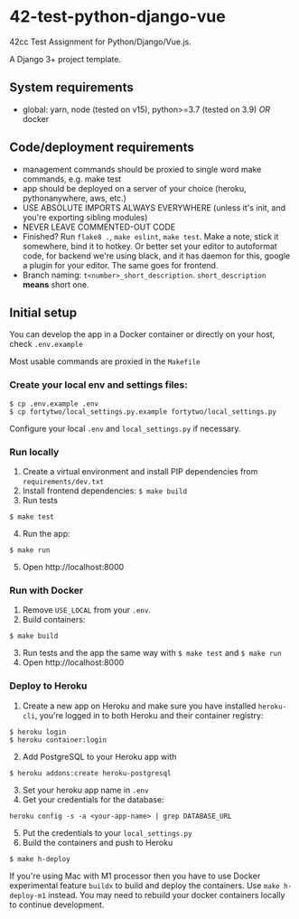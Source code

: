 # 42-test-python-django-vue

42cc Test Assignment for Python/Django/Vue.js.

A Django 3+ project template.

## System requirements

* global: yarn, node (tested on v15), python>=3.7 (tested on 3.9) *OR* docker

## Code/deployment requirements

* management commands should be proxied to single word make commands, e.g. make test
* app should be deployed on a server of your choice (heroku, pythonanywhere, aws, etc.)
* USE ABSOLUTE IMPORTS ALWAYS EVERYWHERE (unless it's init, and you're exporting sibling modules)
* NEVER LEAVE COMMENTED-OUT CODE
* Finished? Run `flake8 .`, `make eslint`, `make test`. Make a note, stick it somewhere, bind it to hotkey. Or better
    set your editor to autoformat code, for backend we're using black, and it has daemon for this, google a plugin for
    your editor. The same goes for frontend.
* Branch naming: `t<number>_short_description`. `short_description` **means** short one.

## Initial setup
You can develop the app in a Docker container or directly on your host, check `.env.example`

Most usable commands are proxied in the `Makefile`

### Create your local env and settings files:
```
$ cp .env.example .env
$ cp fortytwo/local_settings.py.example fortytwo/local_settings.py
```

Configure your local `.env` and `local_settings.py` if necessary.

### Run locally

1. Create a virtual environment and install PIP dependencies from `requirements/dev.txt`
2. Install frontend dependencies: `$ make build`
3. Run tests
  ```
$ make test
  ```
4. Run the app:
  ```
$ make run
  ```
5. Open http://localhost:8000

### Run with Docker

1. Remove `USE_LOCAL` from your `.env`.
2. Build containers:
  ```
$ make build
  ```
3. Run tests and the app the same way with `$ make test` and `$ make run`
4. Open http://localhost:8000

### Deploy to Heroku

1. Create a new app on Heroku and make sure you have installed `heroku-cli`, you're logged in to both Heroku and their container registry:
  ```
$ heroku login
$ heroku container:login
  ```
2. Add PostgreSQL to your Heroku app with
  ```
$ heroku addons:create heroku-postgresql
  ```
3. Set your heroku app name in `.env`
4. Get your credentials for the database:
  ```
heroku config -s -a <your-app-name> | grep DATABASE_URL
  ```
5. Put the credentials to your `local_settings.py`
6. Build the containers and push to Heroku
  ```
$ make h-deploy
  ```

If you're using Mac with M1 processor then you have to use Docker experimental feature `buildx` to build and deploy the containers. Use `make h-deploy-m1` instead. You may need to rebuild your docker containers locally to continue development.

